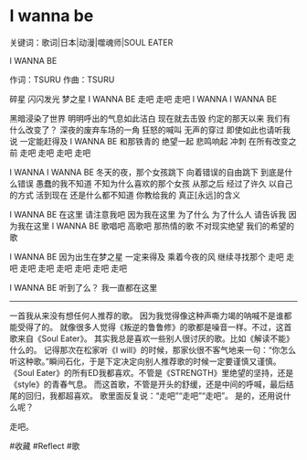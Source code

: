 # I wanna be
关键词：歌词|日本|动漫|噬魂师|SOUL EATER

I WANNA BE

作词：TSURU 作曲：TSURU

碎星 闪闪发光 梦之星
I WANNA BE 走吧 走吧 走吧
I WANNA I WANNA BE

黑暗浸染了世界
明明呼出的气息如此洁白
现在就去击毁
约定的那天以来
我们有什么改变了？
深夜的废弃车场的一角
狂怒的喊叫
无声的穿过
即使如此也请听我说
一定能赶得及
I WANNA BE
和那铁青的
绝望一起
悲鸣响起
冲刺
在所有改变之前
走吧 走吧 走吧 走吧

I WANNA I WANNA BE
冬天的夜，那个女孩跳下
向着错误的自由跳下
到底是什么错误
愚蠢的我不知道
不知为什么喜欢的那个女孩
从那之后
经过了许久
以自己的方式
活到现在
还是什么都不知道
你教给我的
真正[永远]的含义

I WANNA BE
在这里
请注意我吧
因为我在这里
为了什么
为了什么人
请告诉我
因为我在这里
I WANNA BE
歌唱吧
高歌吧 那热情的歌
不对现实绝望
我们的希望的歌

I WANNA BE
因为出生在梦之星
一定来得及
乘着今夜的风
继续寻找那个
走吧 走吧 走吧 走吧 走吧 走吧 走吧 走吧

I WANNA BE
听到了么？
我一直都在这里

- - - -

一首我从来没有想任何人推荐的歌。
因为我觉得像这种声嘶力竭的呐喊不是谁都能受得了的。
就像很多人觉得《叛逆的鲁鲁修》的歌都是噪音一样。不过，这首歌来自《Soul Eater》。
其实我总是喜欢一些别人很讨厌的歌。比如《解读不能》什么的。
记得那次在松家听《I will》的时候，那家伙很不客气地来一句：“你怎么听这种歌。”瞬间石化，于是下定决定向别人推荐歌的时候一定要谨慎又谨慎。
《Soul Eater》的所有ED我都喜欢。不管是《STRENGTH》里绝望的坚持，还是《style》的青春气息。
而这首歌，不管是开头的舒缓，还是中间的呼喊，最后结尾的回归，我都超喜欢。
歌里面反复说：“走吧”“走吧”“走吧”。
是的，还用说什么呢？

走吧。

#收藏 #Reflect #歌